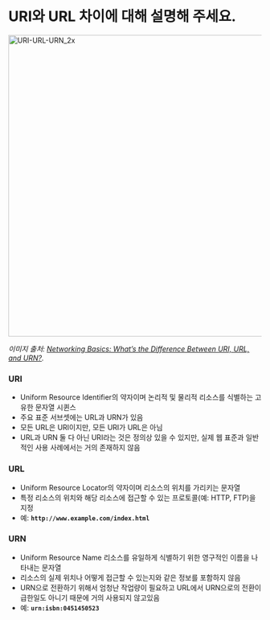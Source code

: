 # URI와 URL 차이에 대해 설명해 주세요.
<img width="600" alt="URI-URL-URN_2x" src="https://github.com/4F4-Association/cheer4-study-1st/assets/111393185/eda43a53-d26d-480d-b19f-229e9285715e">

*이미지 출처: [Networking Basics: What’s the Difference Between URI, URL, and URN?](https://www.cbtnuggets.com/blog/technology/networking/networking-basics-whats-the-difference-between-uri-url-and-urn).*

### URI

- Uniform Resource Identifier의 약자이며 논리적 및 물리적 리소스를 식별하는 고유한 문자열 시퀸스
- 주요 표준 서브셋에는 URL과 URN가 있음
- 모든 URL은 URI이지만, 모든 URI가 URL은 아님
- URL과 URN 둘 다 아닌 URI라는 것은 정의상 있을 수 있지만, 실제 웹 표준과 일반적인 사용 사례에서는 거의 존재하지 않음


### URL

- Uniform Resource Locator의 약자이며 리소스의 위치를 가리키는 문자열 
- 특정 리소스의 위치와 해당 리소스에 접근할 수 있는 프로토콜(예: HTTP, FTP)을 지정
- 예: **`http://www.example.com/index.html`**

### URN

- Uniform Resource Name 리소스를 유일하게 식별하기 위한 영구적인 이름을 나타내는 문자열
- 리소스의 실제 위치나 어떻게 접근할 수 있는지와 같은 정보를 포함하지 않음
- URN으로 전환하기 위해서 엄청난 작업량이 필요하고 URL에서 URN으로의 전환이 급한일도 아니기 때문에 거의 사용되지 않고있음
- 예: **`urn:isbn:0451450523`**
